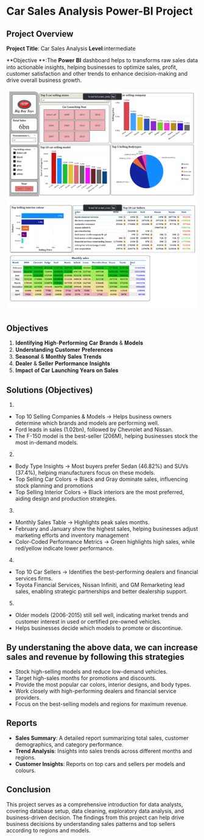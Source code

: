 # Car Sales Analysis Power-BI Project

## Project Overview

**Project Title**: Car Sales Analysis 
**Level**:intermediate

**Objective **:The 𝐏𝐨𝐰𝐞𝐫 𝐁𝐈 dashboard helps to transforms raw sales data into actionable insights, helping businesses to optimize sales, profit, customer satisfaction and other trends to enhance decision-making and drive overall business growth.

![image alt](https://github.com/Anandakrishh/dashboard_image/blob/1a9beb00e47a1960fa47b4cde7a85c99fc88d165/Screenshot%202025-05-20%20205211.png)
![image alt](https://github.com/Anandakrishh/dashboard_image/blob/1a9beb00e47a1960fa47b4cde7a85c99fc88d165/Screenshot%202025-05-20%20205227.png)

## Objectives

1. 𝐈𝐝𝐞𝐧𝐭𝐢𝐟𝐲𝐢𝐧𝐠 𝐇𝐢𝐠𝐡-𝐏𝐞𝐫𝐟𝐨𝐫𝐦𝐢𝐧𝐠 𝐂𝐚𝐫 𝐁𝐫𝐚𝐧𝐝𝐬 & 𝐌𝐨𝐝𝐞𝐥𝐬
2. 𝐔𝐧𝐝𝐞𝐫𝐬𝐭𝐚𝐧𝐝𝐢𝐧𝐠 𝐂𝐮𝐬𝐭𝐨𝐦𝐞𝐫 𝐏𝐫𝐞𝐟𝐞𝐫𝐞𝐧𝐜𝐞𝐬
3. 𝐒𝐞𝐚𝐬𝐨𝐧𝐚𝐥 & 𝐌𝐨𝐧𝐭𝐡𝐥𝐲 𝐒𝐚𝐥𝐞𝐬 𝐓𝐫𝐞𝐧𝐝𝐬
4. 𝐃𝐞𝐚𝐥𝐞𝐫 & 𝐒𝐞𝐥𝐥𝐞𝐫 𝐏𝐞𝐫𝐟𝐨𝐫𝐦𝐚𝐧𝐜𝐞 𝐈𝐧𝐬𝐢𝐠𝐡𝐭𝐬
5. 𝐈𝐦𝐩𝐚𝐜𝐭 𝐨𝐟 𝐂𝐚𝐫 𝐋𝐚𝐮𝐧𝐜𝐡𝐢𝐧𝐠 𝐘𝐞𝐚𝐫𝐬 𝐨𝐧 𝐒𝐚𝐥𝐞𝐬

## Solutions (Objectives)

1.
- Top 10 Selling Companies & Models → Helps business owners determine which brands and models are performing well.
- Ford leads in sales (1.02bn), followed by Chevrolet and Nissan.
- The F-150 model is the best-seller (206M), helping businesses stock the most in-demand models.
2.
- Body Type Insights → Most buyers prefer Sedan (46.82%) and SUVs (37.4%), helping manufacturers focus on these models.
- Top Selling Car Colors → Black and Gray dominate sales, influencing stock planning and promotions
- Top Selling Interior Colors → Black interiors are the most preferred, aiding design and production strategies.
3.
- Monthly Sales Table → Highlights peak sales months.
- February and January show the highest sales, helping businesses adjust marketing efforts and inventory management
- Color-Coded Performance Metrics → Green highlights high sales, while red/yellow indicate lower performance.
4.
- Top 10 Car Sellers → Identifies the best-performing dealers and financial services firms.
- Toyota Financial Services, Nissan Infiniti, and GM Remarketing lead sales, enabling strategic partnerships and better dealership support.
5.
- Older models (2006-2015) still sell well, indicating market trends and customer interest in used or certified pre-owned vehicles.
- Helps businesses decide which models to promote or discontinue.


## By understaning the above data, we can increase sales and revenue by following this strategies


- Stock high-selling models and reduce low-demand vehicles.
- Target high-sales months for promotions and discounts.
- Provide the most popular car colors, interior designs, and body types.
- Work closely with high-performing dealers and financial service providers.
- Focus on the best-selling models and regions for maximum revenue.

## Reports

- **Sales Summary**: A detailed report summarizing total sales, customer demographics, and category performance.
- **Trend Analysis**: Insights into sales trends across different months and regions.
- **Customer Insights**: Reports on top cars and sellers per models and colours.

## Conclusion

This project serves as a comprehensive introduction  for data analysts, covering database setup, data cleaning, exploratory data analysis, and business-driven decision. The findings from this project can help drive business decisions by understanding sales patterns and top sellers according to regions and models.



